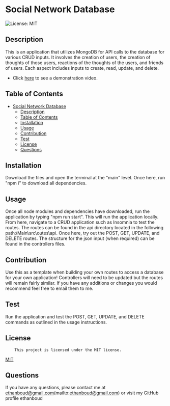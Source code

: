 # Social Network Database
![License: MIT](https://img.shields.io/badge/License-MIT-yellow.svg)

## Description
This is an application that utilizes MongoDB for API calls to the database for various CRUD inputs. It involves the creation of users, the creation of thoughts of those users, reactions of the thoughts of the users, and friends of users. Each aspect includes inputs to create, read, update, and delete. 
* Click [here](https://drive.google.com/file/d/1SLpI9YKI_aNZWmLZ3VRyBy1nus0ZBo15/view?usp=sharing) to see a demonstration video.
  
## Table of Contents
- [Social Network Database](#social-network-database)
  - [Description](#description)
  - [Table of Contents](#table-of-contents)
  - [Installation](#installation)
  - [Usage](#usage)
  - [Contribution](#contribution)
  - [Test](#test)
  - [License](#license)
  - [Questions](#questions)

## Installation
Download the files and open the terminal at the "main" level. Once here, run "npm i" to download all dependencies. 

## Usage
Once all node modules and dependencies have downloaded, run the application by typing "npm run start". This will run the application locally. From here, navigate to a CRUD application such as Insomnia to test the routes. The routes can be found in the api directory located in the following path:\Main\src\outes\api. Once here, try out the POST, GET, UPDATE, and DELETE routes. The structure for the json input (when required) can be found in the controllers files.

## Contribution
Use this as a template when building your own routes to access a database for your own application! Controllers will need to be updated but the routes will remain fairly similar. If you have any additions or changes you would recommend feel free to email them to me. 

## Test
Run the application and test the POST, GET, UPDATE, and DELETE commands as outlined in the usage instructions. 

## License
        This project is licensed under the MIT license.
[MIT](https://opensource.org/licenses/MIT)
    

## Questions
If you have any questions, please contact me at ethanboud@gmail.com(mailto:ethanboud@gmail.com) or visit my GitHub profile ethanboud
